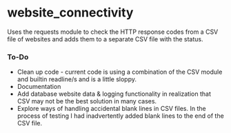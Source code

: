 # website_connectivity

Uses the requests module to check the HTTP response codes from a CSV file of websites and adds them to a separate CSV file with the status.

### To-Do
* Clean up code - current code is using a combination of the CSV module and builtin readline/s and is a little sloppy.
* Documentation
* Add database website data & logging functionality in realization that CSV may not be the best solution in many cases.
* Explore ways of handling accidental blank lines in CSV files.  In the process of testing I had inadvertently added blank lines to the end of the CSV file.
